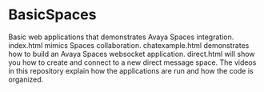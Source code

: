 # BasicSpaces
Basic web applications that demonstrates Avaya Spaces integration.  index.html mimics Spaces collaboration.  chatexample.html demonstrates how to build an Avaya Spaces websocket application.  direct.html will show you how to create and connect to a new direct message space. The videos in this repository explain how the applications are run and how the code is organized.
